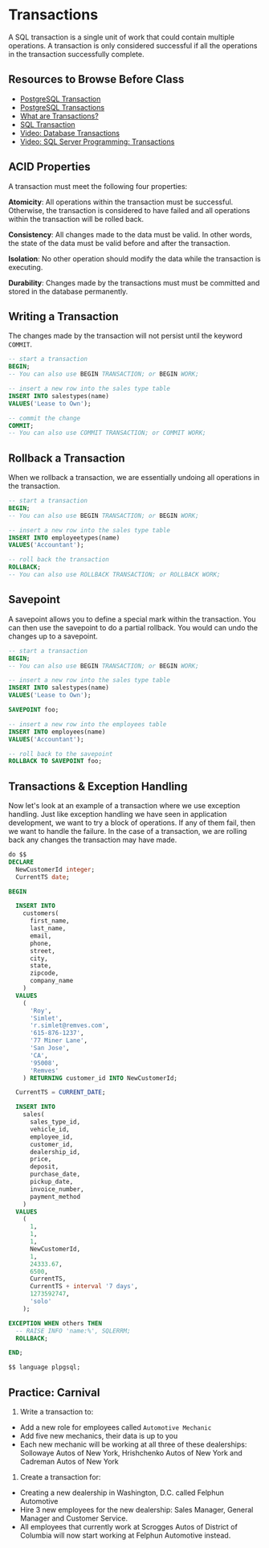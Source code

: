 # Transactions

A SQL transaction is a single unit of work that could contain multiple operations. A transaction is only considered successful if all the operations in the transaction successfully complete.

## Resources to Browse Before Class

- [PostgreSQL Transaction](https://www.postgresqltutorial.com/postgresql-transaction/)
- [PostgreSQL Transactions](https://www.tutorialspoint.com/postgresql/postgresql_transactions.htm)
- [What are Transactions?](https://www.geeksforgeeks.org/sql-transactions/)
- [SQL Transaction](https://www.w3resource.com/sql/controlling-transactions.php)
- [Video: Database Transactions](https://www.youtube.com/watch?v=5Pia4UFuMKo)
- [Video: SQL Server Programming: Transactions](https://www.youtube.com/watch?v=is03uRYFgqc)

## ACID Properties

A transaction must meet the following four properties:

**Atomicity**: All operations within the transaction must be successful. Otherwise, the transaction is considered to have failed and all operations within the transaction will be rolled back.

**Consistency**: All changes made to the data must be valid. In other words, the state of the data must be valid before and after the transaction.

**Isolation**: No other operation should modify the data while the transaction is executing.

**Durability**: Changes made by the transactions must must be committed and stored in the database permanently.

## Writing a Transaction

The changes made by the transaction will not persist until the keyword `COMMIT`.

```sql
-- start a transaction
BEGIN;
-- You can also use BEGIN TRANSACTION; or BEGIN WORK;

-- insert a new row into the sales type table
INSERT INTO salestypes(name)
VALUES('Lease to Own');

-- commit the change
COMMIT;
-- You can also use COMMIT TRANSACTION; or COMMIT WORK;
```

## Rollback a Transaction

When we rollback a transaction, we are essentially undoing all operations in the transaction.

```sql
-- start a transaction
BEGIN;
-- You can also use BEGIN TRANSACTION; or BEGIN WORK;

-- insert a new row into the sales type table
INSERT INTO employeetypes(name)
VALUES('Accountant');

-- roll back the transaction
ROLLBACK;
-- You can also use ROLLBACK TRANSACTION; or ROLLBACK WORK;
```
## Savepoint

A savepoint allows you to define a special mark within the transaction. You can then use the savepoint to do a partial rollback. You would can undo the changes up to a savepoint. 

```sql
-- start a transaction
BEGIN;
-- You can also use BEGIN TRANSACTION; or BEGIN WORK;

-- insert a new row into the sales type table
INSERT INTO salestypes(name)
VALUES('Lease to Own');

SAVEPOINT foo;

-- insert a new row into the employees table
INSERT INTO employees(name)
VALUES('Accountant');

-- roll back to the savepoint
ROLLBACK TO SAVEPOINT foo;
```

## Transactions & Exception Handling

Now let's look at an example of a transaction where we use exception handling. Just like exception handling we have seen in application development, we want to try a block of operations. If any of them fail, then we want to handle the failure. In the case of a transaction, we are rolling back any changes the transaction may have made.

```sql
do $$ 
DECLARE 
  NewCustomerId integer;
  CurrentTS date;

BEGIN

  INSERT INTO
    customers(
      first_name,
      last_name,
      email,
      phone,
      street,
      city,
      state,
      zipcode,
      company_name
    )
  VALUES
    (
      'Roy',
      'Simlet',
      'r.simlet@remves.com',
      '615-876-1237',
      '77 Miner Lane',
      'San Jose',
      'CA',
      '95008',
      'Remves'
    ) RETURNING customer_id INTO NewCustomerId;

  CurrentTS = CURRENT_DATE;

  INSERT INTO
    sales(
      sales_type_id,
      vehicle_id,
      employee_id,
      customer_id,
      dealership_id,
      price,
      deposit,
      purchase_date,
      pickup_date,
      invoice_number,
      payment_method
    )
  VALUES
    (
      1,
      1,
      1,
      NewCustomerId,
      1,
      24333.67,
      6500,
      CurrentTS,
      CurrentTS + interval '7 days',
      1273592747,
      'solo'
    );

EXCEPTION WHEN others THEN 
  -- RAISE INFO 'name:%', SQLERRM;
  ROLLBACK;

END;

$$ language plpgsql;
```

## Practice: Carnival

1. Write a transaction to:
  - Add a new role for employees called `Automotive Mechanic`
  - Add five new mechanics, their data is up to you
  - Each new mechanic will be working at all three of these dealerships: Sollowaye Autos of New York, Hrishchenko Autos of New York and Cadreman Autos of New York

1. Create a transaction for:
  - Creating a new dealership in Washington, D.C. called Felphun Automotive
  - Hire 3 new employees for the new dealership: Sales Manager, General Manager and Customer Service.
  - All employees that currently work at Scrogges Autos of District of Columbia will now start working at Felphun Automotive instead.
